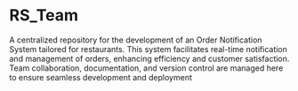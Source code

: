 # RS_Team
A centralized repository for the development of an Order Notification System tailored for restaurants. This system facilitates real-time notification and management of orders, enhancing efficiency and customer satisfaction. Team collaboration, documentation, and version control are managed here to ensure seamless development and deployment
